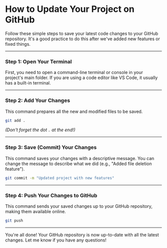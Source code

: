# How to Update Your Project on GitHub

Follow these simple steps to save your latest code changes to your GitHub repository. It's a good practice to do this after we've added new features or fixed things.

---

### Step 1: Open Your Terminal

First, you need to open a command-line terminal or console in your project's main folder. If you are using a code editor like VS Code, it usually has a built-in terminal.

---

### Step 2: Add Your Changes

This command prepares all the new and modified files to be saved.

```bash
git add .
```
*(Don't forget the dot `.` at the end!)*

---

### Step 3: Save (Commit) Your Changes

This command saves your changes with a descriptive message. You can change the message to describe what we did (e.g., "Added file deletion feature").

```bash
git commit -m "Updated project with new features"
```

---

### Step 4: Push Your Changes to GitHub

This command sends your saved changes up to your GitHub repository, making them available online.

```bash
git push
```

---

You're all done! Your GitHub repository is now up-to-date with all the latest changes. Let me know if you have any questions!
